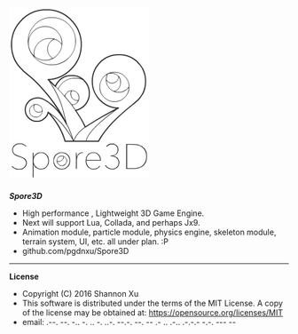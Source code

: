 ![image](https://github.com/pgdnxu/Spore3D/blob/master/spore3d-logo.png)
---

***Spore3D***

* High performance , Lightweight 3D Game Engine.
* Next will support Lua, Collada, and perhaps Jx9.
* Animation module, particle module, physics engine, skeleton module, terrain system, UI, etc. all under plan. :P
* github.com/pgdnxu/Spore3D

---

**License**

* Copyright (C) 2016 Shannon Xu
* This software is distributed under the terms of the MIT License.
  A copy of the license may be obtained at: https://opensource.org/licenses/MIT
* email:  .--. --. -.. -. .. -. ..-. --.-. --. -- .- .. .-.. .-.-.- -.-. --- --
